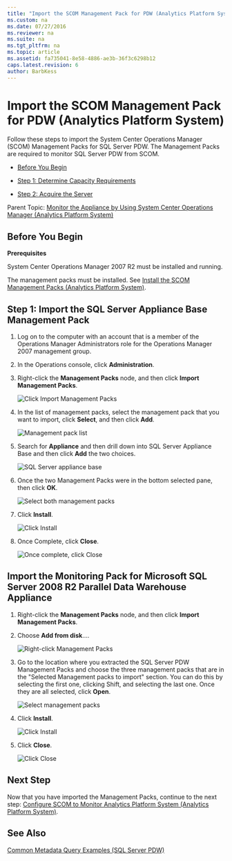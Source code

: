 ```yaml
---
title: "Import the SCOM Management Pack for PDW (Analytics Platform System)"
ms.custom: na
ms.date: 07/27/2016
ms.reviewer: na
ms.suite: na
ms.tgt_pltfrm: na
ms.topic: article
ms.assetid: fa735041-8e58-4886-ae3b-36f3c6298b12
caps.latest.revision: 6
author: BarbKess
---
```

# Import the SCOM Management Pack for PDW (Analytics Platform System)
Follow these steps to import the System Center Operations Manager (SCOM) Management Packs for SQL Server PDW. The Management Packs are required to monitor SQL Server PDW from SCOM.  
  
-   [Before You Begin](#BeforeBegin)  
  
-   [Step 1: Determine Capacity Requirements](#Step1)  
  
-   [Step 2: Acquire the Server](#Step2)  
  
Parent Topic: [Monitor the Appliance by Using System Center Operations Manager &#40;Analytics Platform System&#41;](../management/monitor-the-appliance-by-using-system-center-operations-manager-analytics-platform-system.md)  
  
## <a name="BeforeBegin"></a>Before You Begin  
**Prerequisites**  
  
System Center Operations Manager 2007 R2 must be installed and running.  
  
The management packs must be installed. See [Install the SCOM Management Packs &#40;Analytics Platform System&#41;](../management/install-the-scom-management-packs-analytics-platform-system.md).  
  
## <a name="Step1"></a>Step 1: Import the SQL Server Appliance Base Management Pack  
  
1.  Log on to the computer with an account that is a member of the Operations Manager Administrators role for the Operations Manager 2007 management group.  
  
2.  In the Operations console, click **Administration**.  
  
3.  Right-click the **Management Packs** node, and then click **Import Management Packs**.  
  
    ![Click Import Management Packs](../management/media/SCOM_IMP.png "SCOM_IMP")  
  
4.  In the list of management packs, select the management pack that you want to import, click **Select**, and then click **Add**.  
  
    ![Management pack list](../management/media/SCOM_IMP2.png "SCOM_IMP2")  
  
5.  Search for **Appliance** and then drill down into SQL Server Appliance Base and then click **Add** the two choices.  
  
    ![SQL Server appliance base](../management/media/SCOM_IMP3.png "SCOM_IMP3")  
  
6.  Once the two Management Packs were in the bottom selected pane, then click **OK**.  
  
    ![Select both management packs](../management/media/SCOM_IMP4.png "SCOM_IMP4")  
  
7.  Click **Install**.  
  
    ![Click Install](../management/media/SCOM_IMP5.png "SCOM_IMP5")  
  
8.  Once Complete, click **Close**.  
  
    ![Once complete, click Close](../management/media/SCOM_IMP6.png "SCOM_IMP6")  
  
## <a name="Step2"></a>Import the Monitoring Pack for Microsoft SQL Server 2008 R2 Parallel Data Warehouse Appliance  
  
1.  Right-click the **Management Packs** node, and then click **Import Management Packs**.  
  
2.  Choose **Add from disk**….  
  
    ![Right-click Management Packs](../management/media/SCOM_PDW.png "SCOM_PDW")  
  
3.  Go to the location where you extracted the SQL Server PDW Management Packs and choose the three management packs that are in the "Selected Management packs to import" section. You can do this by selecting the first one, clicking Shift, and selecting the last one. Once they are all selected, click **Open**.  
  
    ![Select management packs](../management/media/SCOM_PDW2.png "SCOM_PDW2")  
  
4.  Click **Install**.  
  
    ![Click Install](../management/media/SCOM_PDW3.png "SCOM_PDW3")  
  
5.  Click **Close**.  
  
    ![Click Close](../management/media/SCOM_PDW4.png "SCOM_PDW4")  
  
## Next Step  
Now that you have imported the Management Packs, continue to the next step: [Configure SCOM to Monitor Analytics Platform System &#40;Analytics Platform System&#41;](../management/configure-scom-to-monitor-analytics-platform-system-analytics-platform-system.md).  
  
## See Also  
[Common Metadata Query Examples &#40;SQL Server PDW&#41;](../sqlpdw/common-metadata-query-examples-sql-server-pdw.md)  
  
